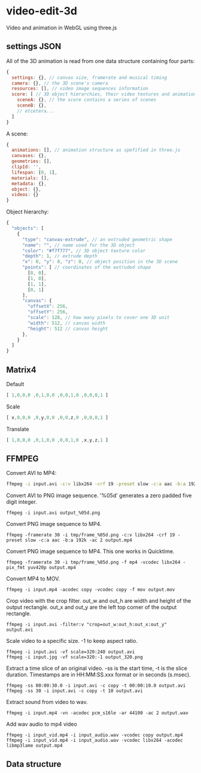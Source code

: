 # video-edit-3d

Video and animation in WebGL using three.js

## settings JSON

All of the 3D animation is read from one data structure containing four parts:

```javascript
{
  settings: {}, // canvas size, framerate and musical timing
  camera: {}, // the 3D scene's camera
  resources: [], // video image sequences information
  score: [ // 3D object hierarchies, their video textures and animations
    sceneA: {}, // the score contains a series of scenes
    sceneB: {},
    // etcetera...
  ]
}
```

A scene:

```javascript
{
  animations: [], // animation structure as spefified in three.js
  canvases: {},
  geometries: [],
  clipId: '',
  lifespan: [0, 1],
  materials: [],
  metadata: {},
  object: {},
  videos: {}
}
```

Object hierarchy:

```javascript
{
  "objects": [
    {
      "type": "canvas-extrude", // an extruded geometric shape
      "name": "", // name used for the 3D object
      "color": "#f7f777", // 3D object texture color
      "depth": 1, // extrude depth
      "x": 0, "y": 0, "z": 0, // object position in the 3D scene
      "points": [ // coordinates of the extruded shape
        [0, 0],
        [1, 0],
        [1, 1],
        [0, 1]
      ],
      "canvas": {
        "offsetX": 256, 
        "offsetY": 256,
        "scale": 128, // how many pixels to cover one 3D unit
        "width": 512, // canvas width
        "height": 512 // canvas height
      },
    }
  ]
}
```

## Matrix4

Default
```javascript
[ 1,0,0,0 ,0,1,0,0 ,0,0,1,0 ,0,0,0,1 ]
```
Scale
```javascript
[ x,0,0,0 ,0,y,0,0 ,0,0,z,0 ,0,0,0,1 ]
```
Translate
```javascript
[ 1,0,0,0 ,0,1,0,0 ,0,0,1,0 ,x,y,z,1 ]
```

## FFMPEG

Convert AVI to MP4:

```bash
ffmpeg -i input.avi -c:v libx264 -crf 19 -preset slow -c:a aac -b:a 192k -ac 2 output.mp4
```

Convert AVI to PNG image sequence.
'%05d' generates a zero padded five digit integer.

```
ffmpeg -i input.avi output_%05d.png
```

Convert PNG image sequence to MP4.

```
ffmpeg -framerate 30 -i tmp/frame_%05d.png -c:v libx264 -crf 19 -preset slow -c:a aac -b:a 192k -ac 2 output.mp4
```
Convert PNG image sequence to MP4. This one works in Quicktime.

```
ffmpeg -framerate 30 -i tmp/frame_%05d.png -f mp4 -vcodec libx264 -pix_fmt yuv420p output.mp4
```

Convert MP4 to MOV.

```
ffmpeg -i input.mp4 -acodec copy -vcodec copy -f mov output.mov
```

Crop video with the crop filter.
out_w and out_h are width and height of the output rectangle.
out_x and out_y are the left top corner of the output rectangle.

```
ffmpeg -i input.avi -filter:v "crop=out_w:out_h:out_x:out_y" output.avi
```

Scale video to a specific size. -1 to keep aspect ratio.

```
ffmpeg -i input.avi -vf scale=320:240 output.avi
ffmpeg -i input.jpg -vf scale=320:-1 output_320.png
```

Extract a time slice of an original video.
-ss is the start time,
-t is the slice duration.
Timestamps are in HH:MM:SS.xxx format or in seconds (s.msec).

```
ffmpeg -ss 00:00:30.0 -i input.avi -c copy -t 00:00:10.0 output.avi
ffmpeg -ss 30 -i input.avi -c copy -t 10 output.avi
```

Extract sound from video to wav.

```
ffmpeg -i input.mp4 -vn -acodec pcm_s16le -ar 44100 -ac 2 output.wav
```

Add wav audio to mp4 video

```
ffmpeg -i input_vid.mp4 -i input_audio.wav -vcodec copy output.mp4
ffmpeg -i input_vid.mp4 -i input_audio.wav -vcodec libx264 -acodec libmp3lame output.mp4
```

## Data structure

